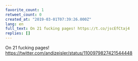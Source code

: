 ```yaml
---
favorite_count: 1
retweet_count: 0
created_at: "2019-03-01T07:39:26.000Z"
lang: en
full_text: On 21 fucking pages! https://t.co/jscEfCtaj4
replies: []
---
```


On 21 fucking pages!
<https://twitter.com/andizeisler/status/1100979827421544448>
